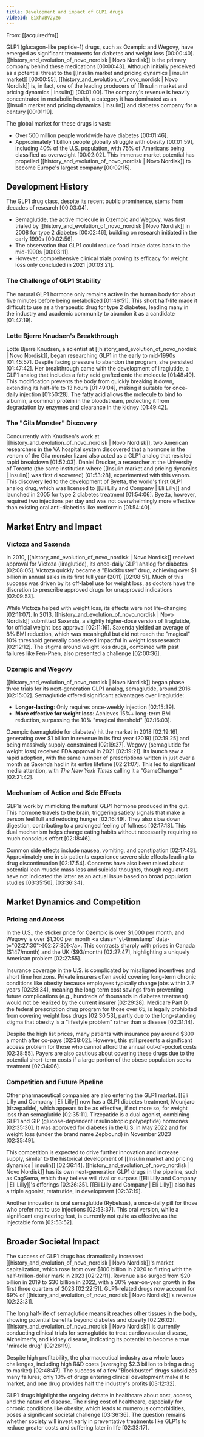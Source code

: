 ```yaml
---
title: Development and impact of GLP1 drugs
videoId: EixhVBV2yzo
---
```


From: [[acquiredfm]] <br/> 

GLP1 (glucagon-like peptide-1) drugs, such as Ozempic and Wegovy, have emerged as significant treatments for diabetes and weight loss <a class="yt-timestamp" data-t="00:00:40">[00:00:40]</a>. [[history_and_evolution_of_novo_nordisk | Novo Nordisk]] is the primary company behind these medications <a class="yt-timestamp" data-t="00:00:43">[00:00:43]</a>. Although initially perceived as a potential threat to the [[Insulin market and pricing dynamics | insulin market]] <a class="yt-timestamp" data-t="00:00:55">[00:00:55]</a>, [[history_and_evolution_of_novo_nordisk | Novo Nordisk]] is, in fact, one of the leading producers of [[Insulin market and pricing dynamics | insulin]] <a class="yt-timestamp" data-t="00:01:00">[00:01:00]</a>. The company's revenue is heavily concentrated in metabolic health, a category it has dominated as an [[Insulin market and pricing dynamics | insulin]] and diabetes company for a century <a class="yt-timestamp" data-t="00:01:19">[00:01:19]</a>.

The global market for these drugs is vast:
*   Over 500 million people worldwide have diabetes <a class="yt-timestamp" data-t="00:01:46">[00:01:46]</a>.
*   Approximately 1 billion people globally struggle with obesity <a class="yt-timestamp" data-t="00:01:59">[00:01:59]</a>, including 40% of the U.S. population, with 75% of Americans being classified as overweight <a class="yt-timestamp" data-t="00:02:02">[00:02:02]</a>.
This immense market potential has propelled [[history_and_evolution_of_novo_nordisk | Novo Nordisk]] to become Europe's largest company <a class="yt-timestamp" data-t="00:02:15">[00:02:15]</a>.

## Development History

The GLP1 drug class, despite its recent public prominence, stems from decades of research <a class="yt-timestamp" data-t="00:03:04">[00:03:04]</a>.
*   Semaglutide, the active molecule in Ozempic and Wegovy, was first trialed by [[history_and_evolution_of_novo_nordisk | Novo Nordisk]] in 2008 for type 2 diabetes <a class="yt-timestamp" data-t="00:02:46">[00:02:46]</a>, building on research initiated in the early 1990s <a class="yt-timestamp" data-t="00:02:56">[00:02:56]</a>.
*   The observation that GLP1 could reduce food intake dates back to the mid-1990s <a class="yt-timestamp" data-t="00:03:11">[00:03:11]</a>.
*   However, comprehensive clinical trials proving its efficacy for weight loss only concluded in 2021 <a class="yt-timestamp" data-t="00:03:21">[00:03:21]</a>.

### The Challenge of GLP1 Stability

The natural GLP1 hormone only remains active in the human body for about five minutes before being metabolized <a class="yt-timestamp" data-t="01:46:51">[01:46:51]</a>. This short half-life made it difficult to use as a therapeutic drug for type 2 diabetes, leading many in the industry and academic community to abandon it as a candidate <a class="yt-timestamp" data-t="01:47:19">[01:47:19]</a>.

### Lotte Bjerre Knudsen's Breakthrough

Lotte Bjerre Knudsen, a scientist at [[history_and_evolution_of_novo_nordisk | Novo Nordisk]], began researching GLP1 in the early to mid-1990s <a class="yt-timestamp" data-t="01:45:57">[01:45:57]</a>. Despite facing pressure to abandon the program, she persisted <a class="yt-timestamp" data-t="01:47:42">[01:47:42]</a>. Her breakthrough came with the development of liraglutide, a GLP1 analog that includes a fatty acid grafted onto the molecule <a class="yt-timestamp" data-t="01:48:49">[01:48:49]</a>. This modification prevents the body from quickly breaking it down, extending its half-life to 13 hours <a class="yt-timestamp" data-t="01:49:04">[01:49:04]</a>, making it suitable for once-daily injection <a class="yt-timestamp" data-t="01:50:28">[01:50:28]</a>. The fatty acid allows the molecule to bind to albumin, a common protein in the bloodstream, protecting it from degradation by enzymes and clearance in the kidney <a class="yt-timestamp" data-t="01:49:42">[01:49:42]</a>.

### The "Gila Monster" Discovery

Concurrently with Knudsen's work at [[history_and_evolution_of_novo_nordisk | Novo Nordisk]], two American researchers in the VA hospital system discovered that a hormone in the venom of the Gila monster lizard also acted as a GLP1 analog that resisted rapid breakdown <a class="yt-timestamp" data-t="01:52:03">[01:52:03]</a>. Daniel Drucker, a researcher at the University of Toronto (the same institution where [[Insulin market and pricing dynamics | insulin]] was first discovered) <a class="yt-timestamp" data-t="01:53:28">[01:53:28]</a>, experimented with this venom. This discovery led to the development of Byetta, the world's first GLP1 analog drug, which was licensed to [[Eli Lilly and Company | Eli Lilly]] and launched in 2005 for type 2 diabetes treatment <a class="yt-timestamp" data-t="01:54:06">[01:54:06]</a>. Byetta, however, required two injections per day and was not overwhelmingly more effective than existing oral anti-diabetics like metformin <a class="yt-timestamp" data-t="01:54:40">[01:54:40]</a>.

## Market Entry and Impact

### Victoza and Saxenda

In 2010, [[history_and_evolution_of_novo_nordisk | Novo Nordisk]] received approval for Victoza (liraglutide), its once-daily GLP1 analog for diabetes <a class="yt-timestamp" data-t="02:08:05">[02:08:05]</a>. Victoza quickly became a "Blockbuster" drug, achieving over $1 billion in annual sales in its first full year (2011) <a class="yt-timestamp" data-t="02:08:51">[02:08:51]</a>. Much of this success was driven by its off-label use for weight loss, as doctors have the discretion to prescribe approved drugs for unapproved indications <a class="yt-timestamp" data-t="02:09:53">[02:09:53]</a>.

While Victoza helped with weight loss, its effects were not life-changing <a class="yt-timestamp" data-t="02:11:07">[02:11:07]</a>. In 2013, [[history_and_evolution_of_novo_nordisk | Novo Nordisk]] submitted Saxenda, a slightly higher-dose version of liraglutide, for official weight loss approval <a class="yt-timestamp" data-t="02:11:16">[02:11:16]</a>. Saxenda yielded an average of 8% BMI reduction, which was meaningful but did not reach the "magical" 10% threshold generally considered impactful in weight loss research <a class="yt-timestamp" data-t="02:12:12">[02:12:12]</a>. The stigma around weight loss drugs, combined with past failures like Fen-Phen, also presented a challenge <a class="yt-timestamp" data-t="02:00:36">[02:00:36]</a>.

### Ozempic and Wegovy

[[history_and_evolution_of_novo_nordisk | Novo Nordisk]] began phase three trials for its next-generation GLP1 analog, semaglutide, around 2016 <a class="yt-timestamp" data-t="02:15:02">[02:15:02]</a>. Semaglutide offered significant advantages over liraglutide:
*   **Longer-lasting**: Only requires once-weekly injection <a class="yt-timestamp" data-t="02:15:39">[02:15:39]</a>.
*   **More effective for weight loss**: Achieves 15%+ long-term BMI reduction, surpassing the 10% "magical threshold" <a class="yt-timestamp" data-t="02:16:03">[02:16:03]</a>.

Ozempic (semaglutide for diabetes) hit the market in 2018 <a class="yt-timestamp" data-t="02:19:16">[02:19:16]</a>, generating over $1 billion in revenue in its first year (2019) <a class="yt-timestamp" data-t="02:19:25">[02:19:25]</a> and being massively supply-constrained <a class="yt-timestamp" data-t="02:19:37">[02:19:37]</a>. Wegovy (semaglutide for weight loss) received FDA approval in 2021 <a class="yt-timestamp" data-t="02:19:21">[02:19:21]</a>. Its launch saw a rapid adoption, with the same number of prescriptions written in just over a month as Saxenda had in its entire lifetime <a class="yt-timestamp" data-t="02:21:07">[02:21:07]</a>. This led to significant media attention, with *The New York Times* calling it a "GameChanger" <a class="yt-timestamp" data-t="02:21:42">[02:21:42]</a>.

### Mechanism of Action and Side Effects

GLP1s work by mimicking the natural GLP1 hormone produced in the gut. This hormone travels to the brain, triggering satiety signals that make a person feel full and reducing hunger <a class="yt-timestamp" data-t="02:16:49">[02:16:49]</a>. They also slow down digestion, contributing to a prolonged feeling of fullness <a class="yt-timestamp" data-t="02:17:18">[02:17:18]</a>. This dual mechanism helps change eating habits without necessarily requiring as much conscious effort <a class="yt-timestamp" data-t="02:18:46">[02:18:46]</a>.

Common side effects include nausea, vomiting, and constipation <a class="yt-timestamp" data-t="02:17:43">[02:17:43]</a>. Approximately one in six patients experience severe side effects leading to drug discontinuation <a class="yt-timestamp" data-t="02:17:54">[02:17:54]</a>. Concerns have also been raised about potential lean muscle mass loss and suicidal thoughts, though regulators have not indicated the latter as an actual issue based on broad population studies <a class="yt-timestamp" data-t="03:35:50">[03:35:50]</a>, <a class="yt-timestamp" data-t="03:36:34">[03:36:34]</a>.

## Market Dynamics and Competition

### Pricing and Access

In the U.S., the sticker price for Ozempic is over $1,000 per month, and Wegovy is over $1,300 per month <a class="yt-timestamp" data-t="02:27:30">[02:27:30]</a>. This contrasts sharply with prices in Canada ($147/month) and the UK ($93/month) <a class="yt-timestamp" data-t="02:27:47">[02:27:47]</a>, highlighting a uniquely American problem <a class="yt-timestamp" data-t="02:27:55">[02:27:55]</a>.

Insurance coverage in the U.S. is complicated by misaligned incentives and short time horizons. Private insurers often avoid covering long-term chronic conditions like obesity because employees typically change jobs within 3.7 years <a class="yt-timestamp" data-t="02:28:34">[02:28:34]</a>, meaning the long-term cost savings from preventing future complications (e.g., hundreds of thousands in diabetes treatment) would not be realized by the current insurer <a class="yt-timestamp" data-t="02:29:28">[02:29:28]</a>. Medicare Part D, the federal prescription drug program for those over 65, is legally prohibited from covering weight loss drugs <a class="yt-timestamp" data-t="02:30:53">[02:30:53]</a>, partly due to the long-standing stigma that obesity is a "lifestyle problem" rather than a disease <a class="yt-timestamp" data-t="02:31:14">[02:31:14]</a>.

Despite the high list prices, many patients with insurance pay around $300 a month after co-pays <a class="yt-timestamp" data-t="02:38:02">[02:38:02]</a>. However, this still presents a significant access problem for those who cannot afford the annual out-of-pocket costs <a class="yt-timestamp" data-t="02:38:55">[02:38:55]</a>. Payers are also cautious about covering these drugs due to the potential short-term costs if a large portion of the obese population seeks treatment <a class="yt-timestamp" data-t="02:34:06">[02:34:06]</a>.

### Competition and Future Pipeline

Other pharmaceutical companies are also entering the GLP1 market. [[Eli Lilly and Company | Eli Lilly]] now has a GLP1 diabetes treatment, Mounjaro (tirzepatide), which appears to be as effective, if not more so, for weight loss than semaglutide <a class="yt-timestamp" data-t="02:35:11">[02:35:11]</a>. Tirzepatide is a dual agonist, combining GLP1 and GIP (glucose-dependent insulinotropic polypeptide) hormones <a class="yt-timestamp" data-t="02:35:30">[02:35:30]</a>. It was approved for diabetes in the U.S. in May 2022 and for weight loss (under the brand name Zepbound) in November 2023 <a class="yt-timestamp" data-t="02:35:49">[02:35:49]</a>.

This competition is expected to drive further innovation and increase supply, similar to the historical development of [[Insulin market and pricing dynamics | insulin]] <a class="yt-timestamp" data-t="02:36:14">[02:36:14]</a>. [[history_and_evolution_of_novo_nordisk | Novo Nordisk]] has its own next-generation GLP1 drugs in the pipeline, such as CagSema, which they believe will rival or surpass [[Eli Lilly and Company | Eli Lilly]]'s offerings <a class="yt-timestamp" data-t="02:36:35">[02:36:35]</a>. [[Eli Lilly and Company | Eli Lilly]] also has a triple agonist, retatrutide, in development <a class="yt-timestamp" data-t="02:37:19">[02:37:19]</a>.

Another innovation is oral semaglutide (Rybelsus), a once-daily pill for those who prefer not to use injections <a class="yt-timestamp" data-t="02:53:37">[02:53:37]</a>. This oral version, while a significant engineering feat, is currently not quite as effective as the injectable form <a class="yt-timestamp" data-t="02:53:52">[02:53:52]</a>.

## Broader Societal Impact

The success of GLP1 drugs has dramatically increased [[history_and_evolution_of_novo_nordisk | Novo Nordisk]]'s market capitalization, which rose from over $100 billion in 2020 to flirting with the half-trillion-dollar mark in 2023 <a class="yt-timestamp" data-t="02:22:11">[02:22:11]</a>. Revenue also surged from $20 billion in 2019 to $30 billion in 2022, with a 30% year-on-year growth in the first three quarters of 2023 <a class="yt-timestamp" data-t="02:22:51">[02:22:51]</a>. GLP1-related drugs now account for 69% of [[history_and_evolution_of_novo_nordisk | Novo Nordisk]]'s revenue <a class="yt-timestamp" data-t="02:23:31">[02:23:31]</a>.

The long half-life of semaglutide means it reaches other tissues in the body, showing potential benefits beyond diabetes and obesity <a class="yt-timestamp" data-t="02:26:02">[02:26:02]</a>. [[history_and_evolution_of_novo_nordisk | Novo Nordisk]] is currently conducting clinical trials for semaglutide to treat cardiovascular disease, Alzheimer's, and kidney disease, indicating its potential to become a true "miracle drug" <a class="yt-timestamp" data-t="02:26:19">[02:26:19]</a>.

Despite high profitability, the pharmaceutical industry as a whole faces challenges, including high R&D costs (averaging $2.3 billion to bring a drug to market) <a class="yt-timestamp" data-t="02:48:47">[02:48:47]</a>. The success of a few "Blockbuster" drugs subsidizes many failures; only 10% of drugs entering clinical development make it to market, and one drug provides half the industry's profits <a class="yt-timestamp" data-t="03:12:32">[03:12:32]</a>.

GLP1 drugs highlight the ongoing debate in healthcare about cost, access, and the nature of disease. The rising cost of healthcare, especially for chronic conditions like obesity, which leads to numerous comorbidities, poses a significant societal challenge <a class="yt-timestamp" data-t="03:36:36">[03:36:36]</a>. The question remains whether society will invest early in preventative treatments like GLP1s to reduce greater costs and suffering later in life <a class="yt-timestamp" data-t="02:33:17">[02:33:17]</a>.
